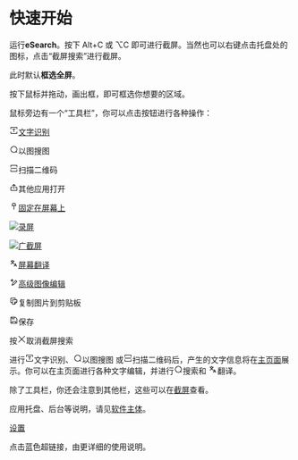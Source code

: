 # 快速开始

运行**eSearch**。按下 Alt+C 或 ⌥C 即可进行截屏。当然也可以右键点击托盘处的图标，点击“截屏搜索”进行截屏。

此时默认**框选全屏**。

按下鼠标并拖动，画出框，即可框选你想要的区域。

鼠标旁边有一个“工具栏”，你可以点击按钮进行各种操作：

<img height="16" src="../../src/renderer/assets/icons/ocr.svg">[文字识别](ocr.md)

<img height="16" src="../../src/renderer/assets/icons/search.svg">以图搜图

<img height="16" src="../../src/renderer/assets/icons/scan.svg">扫描二维码

<img height="16" src="../../src/renderer/assets/icons/open.svg">其他应用打开

<img height="16" src="../../src/renderer/assets/icons/ding.svg">[固定在屏幕上](ding.md)

<img height="16" src="../../src/renderer/assets/icons/record.svg">[录屏](record.md)

<img height="16" src="../../src/renderer/assets/icons/long_clip.svg">[广截屏](long_clip.md)

<img height="16" src="../../src/renderer/assets/icons/translate.svg">[屏幕翻译](translate.md)

<img height="16" src="../../src/renderer/assets/icons/super_edit.svg">[高级图像编辑](super_editor.md)

<img height="16" src="../../src/renderer/assets/icons/copy.svg">复制图片到剪贴板

<img height="16" src="../../src/renderer/assets/icons/save.svg">保存

按<img height="16" src="../../src/renderer/assets/icons/close.svg">取消截屏搜索

进行<img height="16" src="../../src/renderer/assets/icons/ocr.svg">文字识别、<img height="16" src="../../src/renderer/assets/icons/search.svg">以图搜图
或<img height="16" src="../../src/renderer/assets/icons/scan.svg">扫描二维码后，产生的文字信息将在[主页面](editor.md)展示。你可以在主页面进行各种文字编辑，并进行<img height="16" src="../../src/renderer/assets/icons/search.svg">搜索和 <img height="16" src="../../src/renderer/assets/icons/translate.svg">翻译。

除了工具栏，你还会注意到其他栏，这些可以在[截屏](clip.md)查看。

应用托盘、后台等说明，请见[软件主体](main.md)。

[设置](setting.md)

点击蓝色超链接，由更详细的使用说明。
